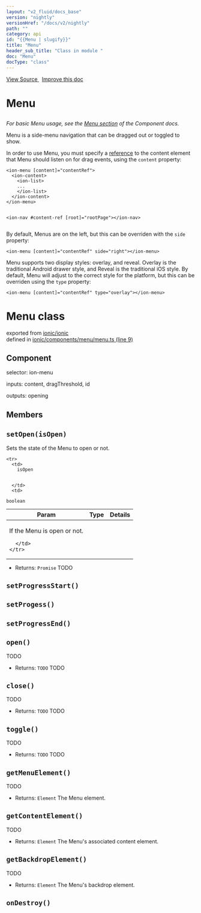 ```yaml
---
layout: "v2_fluid/docs_base"
version: "nightly"
versionHref: "/docs/v2/nightly"
path: ""
category: api
id: "{{Menu | slugify}}"
title: "Menu"
header_sub_title: "Class in module "
doc: "Menu"
docType: "class"
---
```



<div class="improve-docs">
  <a href='http://github.com/driftyco/ionic2/tree/master/ionic/components/menu/menu.ts#L8'>
    View Source
  </a>
  &nbsp;
  <a href='http://github.com/driftyco/ionic2/edit/master/ionic/components/menu/menu.ts#L8'>
    Improve this doc
  </a>
</div>




<h1 class="api-title">

  Menu



</h1>





<p><em>For basic Menu usage, see the <a href="../../../../components/#menus">Menu section</a>
of the Component docs.</em></p>
<p>Menu is a side-menu navigation that can be dragged out or toggled to show.</p>
<p>In order to use Menu, you must specify a <a href="https://angular.io/docs/ts/latest/guide/user-input.html#local-variables">reference</a>
to the content element that Menu should listen on for drag events, using the
<code>content</code> property:</p>
<pre><code class="lang-html">&lt;ion-menu [content]=&quot;contentRef&quot;&gt;
  &lt;ion-content&gt;
    &lt;ion-list&gt;
    ...
    &lt;/ion-list&gt;
  &lt;/ion-content&gt;
&lt;/ion-menu&gt;

&lt;ion-nav #content-ref [root]=&quot;rootPage&quot;&gt;&lt;/ion-nav&gt;
</code></pre>
<p>By default, Menus are on the left, but this can be overriden with the <code>side</code>
property:</p>
<pre><code class="lang-html">&lt;ion-menu [content]=&quot;contentRef&quot; side=&quot;right&quot;&gt;&lt;/ion-menu&gt;
</code></pre>
<p>Menu supports two display styles: overlay, and reveal. Overlay
is the traditional Android drawer style, and Reveal is the traditional iOS
style. By default, Menu will adjust to the correct style for the platform,
but this can be overriden using the <code>type</code> property:</p>
<pre><code class="lang-html">&lt;ion-menu [content]=&quot;contentRef&quot; type=&quot;overlay&quot;&gt;&lt;/ion-menu&gt;
</code></pre>


<h1 class="class export">Menu <span class="type">class</span></h1>
<p class="module">exported from <a href='undefined'>ionic/ionic</a><br/>
defined in <a href="https://github.com/driftyco/ionic2/tree/master/ionic/components/menu/menu.ts#L9-L292">ionic/components/menu/menu.ts (line 9)</a>
</p>
<h2>Component</h2>
  <span>selector: ion-menu</span>

  <span>inputs: content, dragThreshold, id</span>

  <span>outputs: opening</span>


## Members

<div id="setOpen"></div>
<h2>
  <code>setOpen(isOpen)</code>

</h2>

Sets the state of the Menu to open or not.



<table class="table" style="margin:0;">
  <thead>
    <tr>
      <th>Param</th>
      <th>Type</th>
      <th>Details</th>
    </tr>
  </thead>
  <tbody>
    
    <tr>
      <td>
        isOpen
        
        
      </td>
      <td>
        
  <code>boolean</code>
      </td>
      <td>
        <p>If the Menu is open or not.</p>

        
      </td>
    </tr>
    
  </tbody>
</table>






* Returns: 
  <code>Promise</code> TODO




<div id="setProgressStart"></div>
<h2>
  <code>setProgressStart()</code>

</h2>












<div id="setProgess"></div>
<h2>
  <code>setProgess()</code>

</h2>












<div id="setProgressEnd"></div>
<h2>
  <code>setProgressEnd()</code>

</h2>












<div id="open"></div>
<h2>
  <code>open()</code>

</h2>

TODO






* Returns: 
  <code>TODO</code> TODO




<div id="close"></div>
<h2>
  <code>close()</code>

</h2>

TODO






* Returns: 
  <code>TODO</code> TODO




<div id="toggle"></div>
<h2>
  <code>toggle()</code>

</h2>

TODO






* Returns: 
  <code>TODO</code> TODO




<div id="getMenuElement"></div>
<h2>
  <code>getMenuElement()</code>

</h2>

TODO






* Returns: 
  <code>Element</code> The Menu element.




<div id="getContentElement"></div>
<h2>
  <code>getContentElement()</code>

</h2>

TODO






* Returns: 
  <code>Element</code> The Menu's associated content element.




<div id="getBackdropElement"></div>
<h2>
  <code>getBackdropElement()</code>

</h2>

TODO






* Returns: 
  <code>Element</code> The Menu's backdrop element.




<div id="onDestroy"></div>
<h2>
  <code>onDestroy()</code>

</h2>












